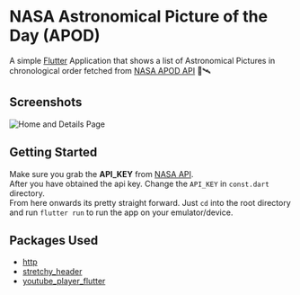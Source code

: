# NASA Astronomical Picture of the Day (APOD)

A simple [Flutter](https://flutter.dev/) Application that shows a list of Astronomical Pictures in chronological order fetched from [NASA APOD API](https://apod.nasa.gov/apod/astropix.html) 🚀🛰

## Screenshots
![Home and Details Page](screenshots/screenshot.gif)

## Getting Started
Make sure you grab the **API_KEY** from [NASA API](https://api.nasa.gov/).
<br>After you have obtained the api key.
Change the `API_KEY` in `const.dart` directory.
<br>
From here onwards its pretty straight forward. Just `cd` into the root directory and run `flutter run` to run the app on your emulator/device.


## Packages Used
- [http](https://pub.dev/packages/http)
- [stretchy_header](https://pub.dev/packages/stretchy_header)
- [youtube_player_flutter](https://pub.dev/packages/youtube_player_flutter)